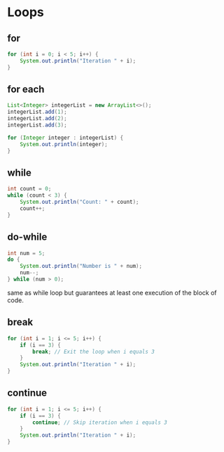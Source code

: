 # Loops

## for

```java
for (int i = 0; i < 5; i++) {
    System.out.println("Iteration " + i);
}
```

## for each

```java
List<Integer> integerList = new ArrayList<>();
integerList.add(1);
integerList.add(2);
integerList.add(3);

for (Integer integer : integerList) {
    System.out.println(integer);
}
```

## while

```java
int count = 0;
while (count < 3) {
    System.out.println("Count: " + count);
    count++;
}
```

## do-while

```java
int num = 5;
do {
    System.out.println("Number is " + num);
    num--;
} while (num > 0);
```

same as while loop but guarantees at least one execution of the block of code.

## break

```java
for (int i = 1; i <= 5; i++) {
    if (i == 3) {
        break; // Exit the loop when i equals 3
    }
    System.out.println("Iteration " + i);
}
```

## continue

```java
for (int i = 1; i <= 5; i++) {
    if (i == 3) {
        continue; // Skip iteration when i equals 3
    }
    System.out.println("Iteration " + i);
}
```
